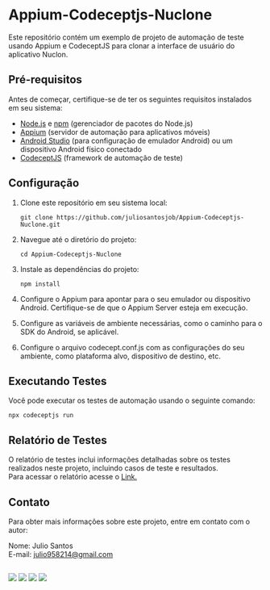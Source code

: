 # Appium-Codeceptjs-Nuclone

Este repositório contém um exemplo de projeto de automação de teste usando Appium e CodeceptJS para clonar a interface de usuário do aplicativo Nuclon.

## Pré-requisitos

Antes de começar, certifique-se de ter os seguintes requisitos instalados em seu sistema:

- [Node.js](https://nodejs.org/) e [npm](https://www.npmjs.com/) (gerenciador de pacotes do Node.js)
- [Appium](http://appium.io/) (servidor de automação para aplicativos móveis)
- [Android Studio](https://developer.android.com/studio) (para configuração de emulador Android) ou um dispositivo Android físico conectado
- [CodeceptJS](https://codecept.io/) (framework de automação de teste)

## Configuração

1. Clone este repositório em seu sistema local:

   ```shell
   git clone https://github.com/juliosantosjob/Appium-Codeceptjs-Nuclone.git
   ```

2. Navegue até o diretório do projeto:

   ```shell
   cd Appium-Codeceptjs-Nuclone
   ```

3. Instale as dependências do projeto:

   ```shell
   npm install
   ```

4. Configure o Appium para apontar para o seu emulador ou dispositivo Android. Certifique-se de que o Appium Server esteja em execução.

5. Configure as variáveis de ambiente necessárias, como o caminho para o SDK do Android, se aplicável.

6. Configure o arquivo codecept.conf.js com as configurações do seu ambiente, como plataforma alvo, dispositivo de destino, etc.


## Executando Testes

Você pode executar os testes de automação usando o seguinte comando:

   ```shell
   npx codeceptjs run
   ```

## Relatório de Testes

O relatório de testes inclui informações detalhadas sobre os testes realizados neste projeto, incluindo casos de teste e resultados.
<br>Para acessar o relatório acesse o [Link.](https://juliosantosjob.github.io/Appium-Codeceptjs-Nuclone)

## Contato
Para obter mais informações sobre este projeto, entre em contato com o autor:


Nome: Julio Santos
<br>
E-mail: julio958214@gmail.com

 ##
 ###
<div>
 
 [<img src="https://img.shields.io/badge/linkedin-%230077B5.svg?&style=for-the-badge&logo=linkedin&logoColor=white" />](https://www.linkedin.com/in/julio-santos-43428019b)
[<img src = "https://img.shields.io/badge/instagram-%23E4405F.svg?&style=for-the-badge&logo=instagram&logoColor=white">](https://www.instagram.com/juli0sts/)
[<img src = "https://img.shields.io/badge/facebook-%231877F2.svg?&style=for-the-badge&logo=facebook&logoColor=white">](https://www.facebook.com/profile.php?id=100003793058455)
<a href="mailto:julio958214@gmail.com"><img src="https://img.shields.io/badge/-Gmail-%23333?style=for-the-badge&logo=gmail&logoColor=white" target="_blank">
  </a> 
